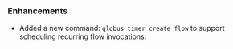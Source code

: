 
### Enhancements

*   Added a new command: `globus timer create flow` to support scheduling recurring
    flow invocations.
